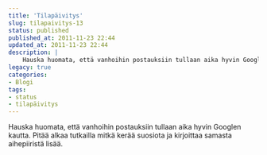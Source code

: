 ```yaml
---
title: 'Tilapäivitys'
slug: tilapaivitys-13
status: published
published_at: 2011-11-23 22:44
updated_at: 2011-11-23 22:44
description: |
    Hauska huomata, että vanhoihin postauksiin tullaan aika hyvin Googlen kautta. Pitää alkaa tutkailla mitkä kerää suosiota ja kirjoittaa samasta aihepiiristä lisää.
legacy: true
categories:
- Blogi
tags:
- status
- tilapäivitys
---
```


<p>Hauska huomata, että vanhoihin postauksiin tullaan aika hyvin Googlen kautta. Pitää alkaa tutkailla mitkä kerää suosiota ja kirjoittaa samasta aihepiiristä lisää.</p>